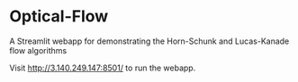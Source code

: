 # Optical-Flow
A Streamlit webapp for demonstrating the Horn-Schunk and Lucas-Kanade flow algorithms

Visit http://3.140.249.147:8501/ to run the webapp.

